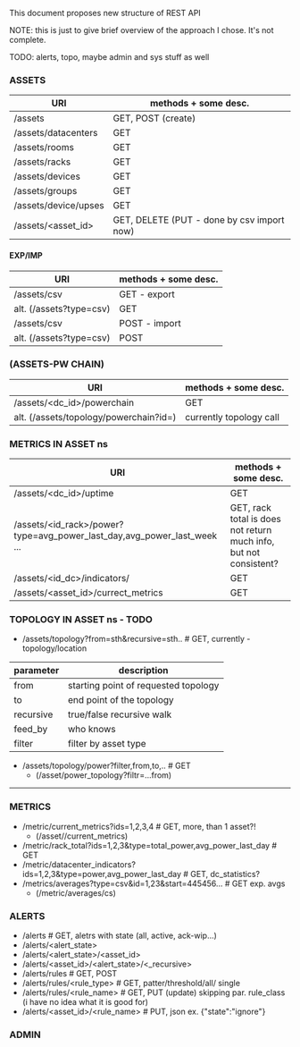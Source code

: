 This document proposes new structure of REST API

NOTE: this is just to give brief overview of the approach I chose. It's not complete.

TODO: alerts, topo, maybe admin and sys stuff as well

### ASSETS

  URI					|       methods + some desc.
----------------------------------------|-------------------------------
   /assets				| GET, POST (create)
   /assets/datacenters			| GET
   /assets/rooms			| GET
   /assets/racks			| GET
   /assets/devices			| GET
   /assets/groups			| GET
   /assets/device/upses			| GET
   /assets/<asset_id>			| GET, DELETE (PUT - done by csv import now)

#### EXP/IMP

  URI					|       methods + some desc.
----------------------------------------|-------------------------------
   /assets/csv				| GET - export
   alt. (/assets?type=csv)		| GET
   /assets/csv				| POST - import
   alt. (/assets?type=csv)		| POST

### (ASSETS-PW CHAIN)

  URI					|       methods + some desc.
----------------------------------------|-------------------------------
   /assets/<dc_id>/powerchain		| GET
   alt. (/assets/topology/powerchain?id=)	| currently topology call

### METRICS IN ASSET ns

  URI					|       methods + some desc.
----------------------------------------|-------------------------------
   /assets/<dc_id>/uptime               | GET
   /assets/<id_rack>/power?type=avg_power_last_day,avg_power_last_week ...    | GET, rack total is does not return much info, but not consistent?
   /assets/<id_dc>/indicators/<type>	| GET
   /assets/<asset_id>/currect_metrics   | GET


### TOPOLOGY IN ASSET ns - TODO
  * /assets/topology?from=sth&recursive=sth..	# GET, currently - topology/location

  parameter | description
  ----------|-------------
  from	    | starting point of requested topology
  to        | end point of the topology
  recursive | true/false recursive walk
  feed_by   | who knows
  filter    | filter by asset type

  * /assets/topology/power?filter,from,to,..  	# GET
    * (/asset/power_topology?filtr=...from)


______________________________________________________________________________________________________________________________

### METRICS
  * /metric/current_metrics?ids=1,2,3,4		# GET, more, than 1 asset?!
    * (/asset/<asset-id>/current_metrics)
  * /metric/rack_total?ids=1,2,3&type=total_power,avg_power_last_day          # GET
  * /metric/datacenter_indicators?ids=1,2,3&type=power,avg_power_last_day     # GET, dc_statistics?
  * /metrics/averages?type=csv&id=1,23&start=445456...			  # GET exp. avgs
    * (/metric/averages/cs)

### ALERTS
  * /alerts				        # GET, aletrs with state (all, active, ack-wip...)
  * /alerts/<alert_state>
  * /alerts/<alert_state>/<asset_id>
  * /alerts/<asset_id>/<alert_state>/<_recursive>
  * /alerts/rules				# GET, POST
  * /alerts/rules/<rule_type>				# GET, patter/threshold/all/ single
  * /alerts/rules/<rule_name>				# GET, PUT (update) skipping par. rule_class (i have no idea what it is good for)
  * /alerts/<asset_id>/<rule_name> 		# PUT, json ex. {"state":"ignore"}

### ADMIN